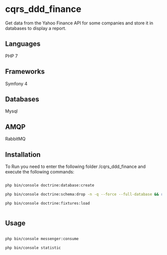 # cqrs_ddd_finance

Get data from the Yahoo Finance API for some companies and store it in databases to display a report.

## Languages

PHP 7

## Frameworks

Symfony 4

## Databases

Mysql

## AMQP

RabbitMQ

## Installation

To Run you need to enter the following folder /cqrs_ddd_finance and execute the following commands:

```bash

php bin/console doctrine:database:create

php bin/console doctrine:schema:drop -n -q --force --full-database && rm src/Migrations/*.php && php bin/console make:migration && php bin/console doctrine:migrations:migrate -n -q

php bin/console doctrine:fixtures:load



```

## Usage

```bash

php bin/console messenger:consume

php bin/console statistic

